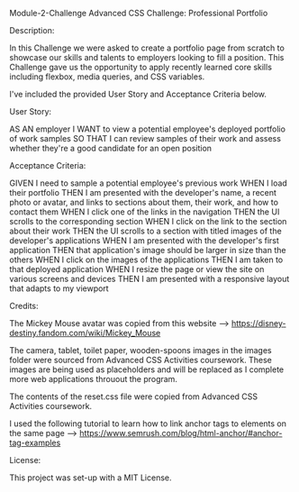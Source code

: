 Module-2-Challenge
Advanced CSS Challenge: Professional Portfolio


Description:

In this Challenge we were asked to create a portfolio page from scratch to showcase our skills and talents to employers looking to fill a position. This Challenge gave us the opportunity to apply recently learned core skills including flexbox, media queries, and CSS variables.

I've included the provided User Story and Acceptance Criteria below.

User Story:

AS AN employer
I WANT to view a potential employee's deployed portfolio of work samples
SO THAT I can review samples of their work and assess whether they're a good candidate for an open position

Acceptance Criteria:

GIVEN I need to sample a potential employee's previous work
WHEN I load their portfolio
THEN I am presented with the developer's name, a recent photo or avatar, and links to sections about them, their work, and how to contact them
WHEN I click one of the links in the navigation
THEN the UI scrolls to the corresponding section
WHEN I click on the link to the section about their work
THEN the UI scrolls to a section with titled images of the developer's applications
WHEN I am presented with the developer's first application
THEN that application's image should be larger in size than the others
WHEN I click on the images of the applications
THEN I am taken to that deployed application
WHEN I resize the page or view the site on various screens and devices
THEN I am presented with a responsive layout that adapts to my viewport


Credits:

The Mickey Mouse avatar was copied from this website --> https://disney-destiny.fandom.com/wiki/Mickey_Mouse

The camera, tablet, toilet paper, wooden-spoons images in the images folder were sourced from Advanced CSS Activities coursework. These images are being used as placeholders and will be replaced as I complete more web applications throuout the program.

The contents of the reset.css file were copied from Advanced CSS Activities coursework.

I used the following tutorial to learn how to link anchor tags to elements on the same page --> https://www.semrush.com/blog/html-anchor/#anchor-tag-examples


License:

This project was set-up with a MIT License.